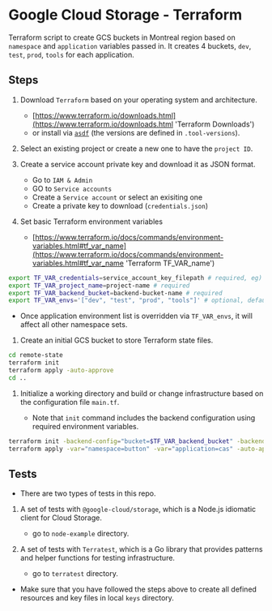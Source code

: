 # Google Cloud Storage - Terraform

Terraform script to create GCS buckets in Montreal region based on `namespace` and `application` variables passed in.
It creates 4 buckets, `dev`, `test`, `prod`, `tools` for each application.

## Steps

1. Download `Terraform` based on your operating system and architecture.

   - [https://www.terraform.io/downloads.html](https://www.terraform.io/downloads.html 'Terraform Downloads')
   - or install via [`asdf`](https://asdf-vm.com/#/core-manage-asdf-vm) (the versions are defined in `.tool-versions`).

1. Select an existing project or create a new one to have the `project ID`.

1. Create a service account private key and download it as JSON format.

   - Go to `IAM & Admin`
   - GO to `Service accounts`
   - Create a `Service account` or select an exisiting one
   - Create a private key to download (`credentials.json`)

1. Set basic Terraform environment variables
   - [https://www.terraform.io/docs/commands/environment-variables.html#tf_var_name](https://www.terraform.io/docs/commands/environment-variables.html#tf_var_name 'Terraform TF_VAR_name')

```bash
export TF_VAR_credentials=service_account_key_filepath # required, eg) credentials.json
export TF_VAR_project_name=project-name # required
export TF_VAR_backend_bucket=backend-bucket-name # required
export TF_VAR_envs='["dev", "test", "prod", "tools"]' # optional, default to ["dev", "test", "prod", "tools"]
```

- Once application environment list is overridden via `TF_VAR_envs`, it will affect all other namespace sets.

1. Create an initial GCS bucket to store Terraform state files.

```bash
cd remote-state
terraform init
terraform apply -auto-approve
cd ..
```

1. Initialize a working directory and build or change infrastructure based on the configuration file `main.tf`.

   - Note that `init` command includes the backend configuration using required environment variables.

```bash
terraform init -backend-config="bucket=$TF_VAR_backend_bucket" -backend-config="credentials=$TF_VAR_credentials"
terraform apply -var="namespace=button" -var="application=cas" -auto-approve
```

## Tests

- There are two types of tests in this repo.

1. A set of tests with `@google-cloud/storage`, which is a Node.js idiomatic client for Cloud Storage.

   - go to `node-example` directory.

1. A set of tests with `Terratest`, which is a Go library that provides patterns and helper functions for testing infrastructure.

   - go to `terratest` directory.

- Make sure that you have followed the steps above to create all defined resources and key files in local `keys` directory.
